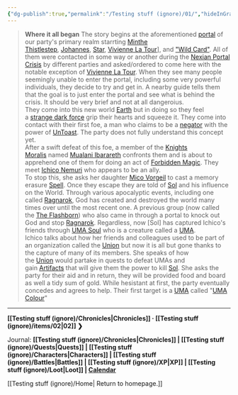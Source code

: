 ```yaml
---
{"dg-publish":true,"permalink":"/Testing stuff (ignore)/01/","hideInGraph":true}
---
```


> **Where it all began**
The story begins at the aforementioned [portal](app://obsidian.md/portal) of our party's primary realm starrting [Minthe Thistlestep](app://obsidian.md/Minthe%20Thistlestep), [Johannes](app://obsidian.md/Johannes), [Star](app://obsidian.md/Star), [Vivienne La Tour](app://obsidian.md/Vivienne%20La%20Tour)], and ["Wild Card"](app://obsidian.md/Card). All of them were contacted in some way or another during the [Nexian Portal Crisis](app://obsidian.md/Nexian%20Portal%20Crisis) by different parties and asked/ordered to come here with the notable exception of [Vivienne La Tour](app://obsidian.md/Vivienne%20La%20Tour). When they see many people seemingly unable to enter the portal, including some very powerful individuals, they decide to try and get in. A nearby guide tells them that the goal is to just enter the portal and see what is behind the crisis. It should be very brief and not at all dangeroius.  
They come into this new world [Earth](app://obsidian.md/Earth) but in doing so they feel a [strange dark force](app://obsidian.md/strange%20dark%20force) grip their hearts and squeeze it. They come into contact with their first foe, a man who claims to be a [negator](app://obsidian.md/negator) with the power of [UnToast](app://obsidian.md/UnToast). The party does not fully understand this concept yet.  
After a swift defeat of this foe, a member of the [Knights Moralis](app://obsidian.md/Knights%20Moralis) named [Mualani Ibarareth](app://obsidian.md/Mualani%20Ibarareth) confronts them and is about to apprehend one of them for doing an act of [Forbidden Magic](app://obsidian.md/Forbidden%20Magic). They meet [Ichico Nemuri](app://obsidian.md/Ichico%20Nemuri) who appears to be an ally.  
To stop this, she asks her daughter [Mico Vorgeil](app://obsidian.md/Mico%20Vorgeil) to cast a memory erasure [Spell](app://obsidian.md/Spell). Once they escape they are told of [Sol](app://obsidian.md/Sol) and his influence on the World. Through various apocalyptic events, including one called [Ragnarok](app://obsidian.md/Ragnarok), God has created and destroyed the world many times over until the most recent one. A previous group (now called the [The Flashborn](app://obsidian.md/The%20Flashborn)) who also came in through a portal to knock out God and stop [Ragnarok](app://obsidian.md/Ragnarok). Regardless, now [Sol] has captured Ichico's friends through [UMA Soul](app://obsidian.md/UMA%20Soul) who is a creature called a [UMA](app://obsidian.md/UMA).  
Ichico talks about how her friends and colleagues used to be part of an organization called the [Union](app://obsidian.md/Union) but now it is all but gone thanks to the capture of many of its members. She speaks of how the [Union](app://obsidian.md/Union) would partake in quests to defeat UMAs and gain [Artifacts](app://obsidian.md/Artifacts) that will give them the power to kill [Sol](app://obsidian.md/Sol). She asks the party for their aid and in return, they will be provided food and board as well a tidy sum of gold. While hesistant at first, the party eventually concedes and agrees to help. Their first target is a [UMA](app://obsidian.md/UMA) called "[UMA Colour](app://obsidian.md/UMA%20Colour)"

---
**[[Testing stuff (ignore)/Chronicles\|Chronicles]] · [[Testing stuff (ignore)/items/02\|02]]  ❯**

Journal: **[[Testing stuff (ignore)/Chronicles\|Chronicles]] | [[Testing stuff (ignore)/Quests\|Quests]] |  [[Testing stuff (ignore)/Characters\|Characters]] | [[Testing stuff (ignore)/Battles\|Battles]] | [[Testing stuff (ignore)/XP\|XP]] | [[Testing stuff (ignore)/Loot\|Loot]] | [Calendar](https://app.fantasy-calendar.com/calendars/38f9e3f5098bac1f655a4fb4241f35eb)**

[[Testing stuff (ignore)/Home\| Return to homepage.]]
